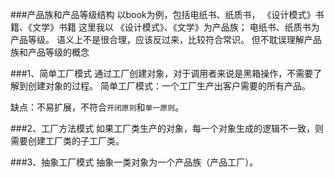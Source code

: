 
###产品族和产品等级结构
以book为例，包括电纸书、纸质书， 《设计模式》书籍、《文学》书籍
这里我以 《设计模式》、《文学》为产品族； 电纸书、纸质书为产品等级。
语义上不是很合理，应该反过来，比较符合常识。 但不耽误理解产品族和产品等级的概念

###1、简单工厂模式
通过工厂创建对象，对于调用者来说是黑箱操作，不需要了解到创建对象的过程。
简单工厂模式：一个工厂生产出客户需要的所有产品。

缺点：不易扩展，不符合`开闭原则`和`单一原则`。


###2、工厂方法模式
如果工厂类生产的对象，每一个对象生成的逻辑不一致，则需要创建工厂类的子工厂类。

###3、抽象工厂模式
抽象一类对象为一个产品族（产品工厂）。
